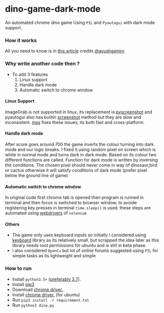# dino-game-dark-mode
An automated chrome dino game Using ```PIL``` and ```Pyautogui``` with dark mode support.

### How it works
All you need to know is in [this article](https://medium.com/analytics-vidhya/automate-chrome-dino-game-using-python-pyautogui-and-pil-eeb839005ccf) credits [@ayushgemini](https://github.com/ayushgemini)

### Why write another code then ?
* To add 3 features
  1. Linux support
  2. Handle dark mode 
  3. Automatic switch to chrome window 

#### Linux Support 
ImageGrab is not supported in linux, its replacement is [pyscreenshot](https://pypi.org/project/pyscreenshot/) and pyautogui also has builtin [screenshot](https://pyautogui.readthedocs.io/en/latest/screenshot.html) method but they are slow and inconsistent.
[mss](https://python-mss.readthedocs.io/examples.html#pil) fixes these issues, its both fast and cross-platform.

#### Handle dark mode 
After score goes around 700 the game inverts the colour turning into dark mode and our logic breaks. 
I fixed it using random pixel on screen which is white in normal mode and turns dark in dark mode. 
Based on its colour two different functions are called. Function for dark mode is written by inversing the conditions.
The chosen pixel should never come in way of dinosaur,bird or cactus otherwise it will satisfy conditions of dark mode (prefer pixel below the ground line of game)

#### Automatic switch to chrome window
In original code first chrome tab is opened then program is runned in terminal and then focus is switched to browser window, to avoide registering key presses in terminal ```time.sleep()``` is used.
these steps are automated using [webdrivers](https://www.selenium.dev/documentation/en/) of ```selenium``` 

#### Others
* The game only uses keyboard inputs so initially I considered using [keyboard](https://pypi.org/project/keyboard/) library as its relatively small. 
but scrapped the idea later as this library needs root permissions for ubuntu and is still in beta phase.
* I also considered ```OpenCv``` but lot of online forums suggested using ```PIL``` for simple tasks as its lightweight and simple

### How to run 
+ Install ```python3.5+``` ([preferably 3.7](https://linuxize.com/post/how-to-install-python-3-7-on-ubuntu-18-04/)). 
+ Install [pip3](https://stackoverflow.com/questions/37954008/proper-way-to-install-pip-on-ubuntu) 
+ Download [chrome driver.](https://sites.google.com/a/chromium.org/chromedriver/downloads) 
+ Install [chrome driver.](https://christopher.su/2015/selenium-chromedriver-ubuntu/
) (for ubuntu)
+ Run ``` pip3 install -r requirement.txt ```
+ Run ``` python3 dino.py ```

